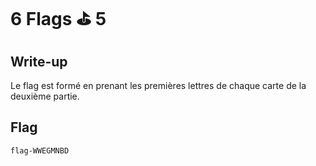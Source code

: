 # 6 Flags ⛳️ 5

## Write-up

Le flag est formé en prenant les premières lettres de chaque carte de la deuxième partie.

## Flag

```flag-WWEGMNBD```

